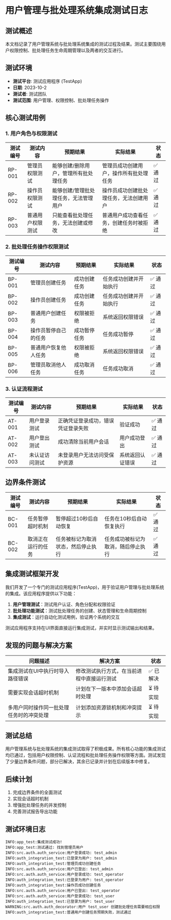 # 用户管理与批处理系统集成测试日志

## 测试概述

本文档记录了用户管理系统与批处理系统集成的测试过程及结果。测试主要围绕用户权限控制、批处理任务生命周期管理以及两者的交互进行。

## 测试环境

- **测试平台**: 测试应用程序 (TestApp)
- **日期**: 2023-10-2
- **测试者**: 测试团队
- **测试范围**: 用户管理、权限控制、批处理任务操作

## 核心测试用例

### 1. 用户角色与权限测试

| 测试编号 | 测试内容 | 预期结果 | 实际结果 | 状态 |
|---------|---------|---------|---------|------|
| RP-001 | 管理员权限测试 | 能够创建/删除用户，管理所有批处理任务 | 管理员成功创建用户，操作所有批处理任务 | ✅ 通过 |
| RP-002 | 操作员权限测试 | 能够创建/管理批处理任务，无法管理用户 | 操作员成功创建批处理任务，无法创建用户 | ✅ 通过 |
| RP-003 | 普通用户权限测试 | 只能查看批处理任务，无法创建或修改 | 普通用户成功查看任务，创建任务时被拒绝 | ✅ 通过 |

### 2. 批处理任务操作权限测试

| 测试编号 | 测试内容 | 预期结果 | 实际结果 | 状态 |
|---------|---------|---------|---------|------|
| BP-001 | 管理员创建任务 | 成功创建任务 | 任务成功创建并开始执行 | ✅ 通过 |
| BP-002 | 操作员创建任务 | 成功创建任务 | 任务成功创建并开始执行 | ✅ 通过 |
| BP-003 | 普通用户创建任务 | 权限被拒绝 | 系统返回权限错误 | ✅ 通过 |
| BP-004 | 操作员暂停自己的任务 | 成功暂停任务 | 任务成功暂停 | ✅ 通过 |
| BP-005 | 普通用户恢复他人任务 | 权限被拒绝 | 系统返回权限错误 | ✅ 通过 |
| BP-006 | 管理员取消他人任务 | 成功取消任务 | 任务成功取消 | ✅ 通过 |

### 3. 认证流程测试

| 测试编号 | 测试内容 | 预期结果 | 实际结果 | 状态 |
|---------|---------|---------|---------|------|
| AT-001 | 用户登录测试 | 正确凭证登录成功，错误凭证登录失败 | 验证成功 | ✅ 通过 |
| AT-002 | 用户登出测试 | 成功清除当前用户会话 | 用户成功登出 | ✅ 通过 |
| AT-003 | 未认证访问测试 | 未登录用户无法访问受保护资源 | 系统返回认证错误 | ✅ 通过 |

## 边界条件测试

| 测试编号 | 测试内容 | 预期结果 | 实际结果 | 状态 |
|---------|---------|---------|---------|------|
| BC-001 | 任务暂停超时机制 | 暂停超过10秒后自动恢复 | 任务在10秒后自动恢复执行 | ✅ 通过 |
| BC-002 | 取消正在运行的任务 | 任务被标记为取消状态，然后停止执行 | 任务成功被标记为取消，随后停止执行 | ✅ 通过 |

## 集成测试框架开发

我们开发了一个专门的测试应用程序(TestApp)，用于验证用户管理与批处理系统的集成。该应用程序提供以下功能：

1. **用户管理测试**：测试用户认证、角色分配和权限验证
2. **批处理功能测试**：测试批处理任务的创建、状态管理和生命周期控制
3. **集成测试**：运行自动化测试用例，验证两个系统的交互

测试应用程序支持在UI界面直接运行集成测试，并实时显示测试输出和结果。

## 发现的问题与解决方案

| 问题描述 | 解决方案 | 状态 |
|---------|---------|------|
| 集成测试在UI中执行时导入路径错误 | 修改测试执行方式，在当前进程中直接运行测试 | ✅ 已解决 |
| 需要实现会话超时机制 | 计划在下一版本中添加会话超时处理 | ⏳ 待实现 |
| 多用户同时操作同一批处理任务时的冲突处理 | 计划添加资源锁机制和冲突提示 | ⏳ 待实现 |

## 测试总结

用户管理系统与批处理系统的集成测试取得了积极成果。所有核心功能的集成测试均已通过，包括用户权限控制、认证流程和批处理任务操作权限等方面。测试发现了少量边界条件问题，部分已解决，其余已记录并计划在后续版本中修复。

## 后续计划

1. 完成边界条件的全面测试
2. 实现会话超时机制
3. 增强批处理任务的并发控制
4. 完善测试报告导出功能

## 测试环境日志

```
INFO:app_test:集成测试成功!
INFO:app_test:测试通过: 找到管理员用户
INFO:src.auth.auth_service:用户登录成功: test_admin
INFO:auth_integration_test:已登录为用户: test_admin
INFO:auth_integration_test:管理员成功创建任务
INFO:src.auth.auth_service:用户已登出: test_admin
INFO:src.auth.auth_service:用户登录成功: test_operator
INFO:auth_integration_test:已登录为用户: test_operator
INFO:auth_integration_test:操作员成功创建任务
INFO:src.auth.auth_service:用户已登出: test_operator
INFO:src.auth.auth_service:用户登录成功: test_user
INFO:auth_integration_test:已登录为用户: test_user
WARNING:src.auth.auth_decorator:用户 test_user 创建批处理任务需要相应权限
INFO:auth_integration_test:普通用户创建任务预期失败，测试通过 
